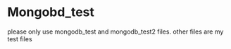 # Mongobd_test
please only use mongodb_test and mongodb_test2 files. other files are my test files 
